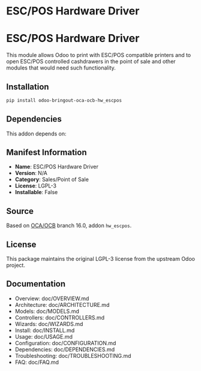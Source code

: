 # ESC/POS Hardware Driver


ESC/POS Hardware Driver
=======================

This module allows Odoo to print with ESC/POS compatible printers and
to open ESC/POS controlled cashdrawers in the point of sale and other modules
that would need such functionality.



## Installation

```bash
pip install odoo-bringout-oca-ocb-hw_escpos
```

## Dependencies

This addon depends on:


## Manifest Information

- **Name**: ESC/POS Hardware Driver
- **Version**: N/A
- **Category**: Sales/Point of Sale
- **License**: LGPL-3
- **Installable**: False

## Source

Based on [OCA/OCB](https://github.com/OCA/OCB) branch 16.0, addon `hw_escpos`.

## License

This package maintains the original LGPL-3 license from the upstream Odoo project.

## Documentation

- Overview: doc/OVERVIEW.md
- Architecture: doc/ARCHITECTURE.md
- Models: doc/MODELS.md
- Controllers: doc/CONTROLLERS.md
- Wizards: doc/WIZARDS.md
- Install: doc/INSTALL.md
- Usage: doc/USAGE.md
- Configuration: doc/CONFIGURATION.md
- Dependencies: doc/DEPENDENCIES.md
- Troubleshooting: doc/TROUBLESHOOTING.md
- FAQ: doc/FAQ.md
